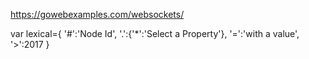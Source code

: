 

https://gowebexamples.com/websockets/


var lexical={
    '#':'Node Id',
    '.':{'*':'Select a Property'},
    '=':'with a value',
    '>':2017
}